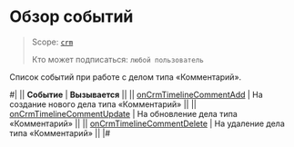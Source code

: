 # Обзор событий

> Scope: [`crm`](../../../../scopes/permissions.md)
>
> Кто может подписаться: `любой пользователь`

Список событий при работе с делом типа «Комментарий».

#|
|| **Событие** | **Вызывается** ||
|| [onCrmTimelineCommentAdd](./on-Crm-Timeline-Comment-Add.md) | На создание нового дела типа «Комментарий» ||
|| [onCrmTimelineCommentUpdate](./on-Crm-Timeline-Comment-Update.md) | На обновление дела типа «Комментарий» ||
|| [onCrmTimelineCommentDelete](./on-Crm-Timeline-Comment-Delete.md) | На удаление дела типа «Комментарий» ||
|#

